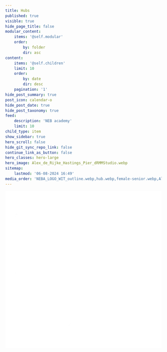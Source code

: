 ```yaml
---
title: Hubs
published: true
visible: true
hide_page_title: false
modular_content:
    items: '@self.modular'
    order:
        by: folder
        dir: asc
content:
    items: '@self.children'
    limit: 10
    order:
        by: date
        dir: desc
    pagination: '1'
hide_post_summary: true
post_icon: calendar-o
hide_post_date: true
hide_post_taxonomy: true
feed:
    description: 'NEB academy'
    limit: 10
child_type: item
show_sidebar: true
hero_scroll: false
hide_git_sync_repo_link: false
continue_link_as_button: false
hero_classes: hero-large
hero_image: Alex_de_Rijke_Hastings_Pier_dRMMStudio.webp
sitemap:
    lastmod: '06-08-2024 16:49'
media_order: 'NEBA_LOGO_WIT_outline.webp,hub.webp,female-senior.webp,Alex_de_Rijke_Hastings_Pier_dRMMStudio.webp'
---
```


![NEBA_LOGO_WIT_outline](NEBA_LOGO_WIT_outline.webp?forceResize=500,500 "NEBA_LOGO_WIT_outline")